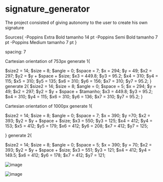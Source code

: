 # signature_generator
The project consisted of giving autonomy to the user to create his own signature

Sources{
 -Poppins Extra Bold tamanho 14 pt
 -Poppins Semi Bold tamanho 7 pt
 -Poppins Medium tamanho 7 pt
}

spacing: 7


Cartesian orientation of 753px generate 1{

         
$size2 = 14;
$size = 8;
$angle = 0;
$space = 7;
$x = 294;
$y = 49;
$x2 = 297;
$y2 = $y + $space + $size;
$x3 = 449.8;
$y3 = 95.2;
$x4 = 310;
$y4 = 115;
$x5 = 310;
$y5 = 135;
$x6 = 310;
$y6 = 156;
$x7 = 310;
$y7 = 95.2;
} 
generate 2{
$size2 = 14;
$size = 8;
$angle = 0;
$space = 5;
$x = 294;
$y = 49;
$x2 = 297;
$y2 = $y + $space + $tamanho;
$x3 = 449.8;
$y3 = 95.2;
$x4 = 310;
$y4 = 115;
$x6 = 310;
$y6 = 136;
$x7 = 310;
$y7 = 95.2;
}


Cartesian orientation of 1000px  generate 1{

$size2 = 14;
$size = 8;
$angle = 0;
$space = 7;
$x = 390;
$y =70;
$x2 = 393;
$y2 = $y + $space + $size;
$x3 = 550;
$y3 = 125;
$x4 = 412;
$y4 = 153;
$x5 = 412;
$y5 = 179;
$x6 = 412;
$y6 = 208;
$x7 = 412;
$y7 = 125;

}
generate 2{

$size2 = 14;
$size = 8;
$angle = 0;
$space = 5;
$x = 390;
$y = 70;
$x2 = 393;
$y2 = $y + $space + $size;
$x3 = 551;
$y3 = 121;
$x4 = 412;
$y4 = 149.5;
$x6 = 412;
$y6 = 178;
$x7 = 412;
$y7 = 121;



![image](https://user-images.githubusercontent.com/82044329/220797550-099e5bd7-e3d5-42f5-89ea-1883bb1b0631.png)

![image](https://user-images.githubusercontent.com/82044329/220797915-6cb8f651-73a6-4d28-ba9d-bde0005067df.png)




